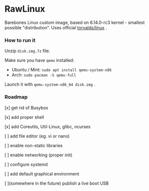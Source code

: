 # RawLinux

Barebones Linux custom image, based on 6.14.0-rc3 kernel - smallest possible "distribution". Uses official [torvalds/linux](https://github.com/torvalds/linux) .

### How to run it

Unzip `disk.img.7z` file.

Make sure you have `qemu` installed: 
* Ubuntu / Mint: `sudo apt install qemu-system-x86`
* Arch: `sudo pacman -S qemu-full`

Launch it with `qemu-system-x86_64 disk.img` .

### Roadmap

[x] get rid of Busybox

[x] add proper shell

[x] add Coreutils, Util-Linux, glibc, ncurses

[ ] add file editor (eg. vi or nano)

[ ] enable non-static libraries

[ ] enable networking (proper init)

[ ] configure systemd

[ ] add default graphical environment

[ ](somewhere in the future) publish a live boot USB
